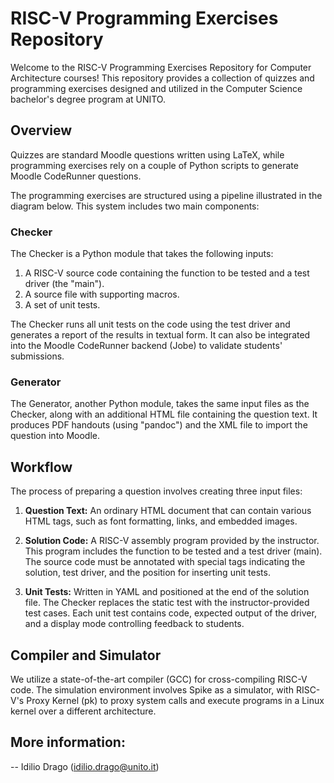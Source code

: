 # RISC-V Programming Exercises Repository

Welcome to the RISC-V Programming Exercises Repository for Computer Architecture courses! This repository provides a collection of quizzes and programming exercises designed and utilized in the Computer Science bachelor's degree program at UNITO.

## Overview

Quizzes are standard Moodle questions written using LaTeX, while programming exercises rely on a couple of Python scripts to generate Moodle CodeRunner questions.

The programming exercises are structured using a pipeline illustrated in the diagram below. This system includes two main components:

### Checker

The Checker is a Python module that takes the following inputs:
1. A RISC-V source code containing the function to be tested and a test driver (the "main").
2. A source file with supporting macros.
3. A set of unit tests.

The Checker runs all unit tests on the code using the test driver and generates a report of the results in textual form. It can also be integrated into the Moodle CodeRunner backend (Jobe) to validate students' submissions.

### Generator

The Generator, another Python module, takes the same input files as the Checker, along with an additional HTML file containing the question text. It produces PDF handouts (using "pandoc") and the XML file to import the question into Moodle.

## Workflow

The process of preparing a question involves creating three input files:

1. **Question Text:** An ordinary HTML document that can contain various HTML tags, such as font formatting, links, and embedded images.

2. **Solution Code:** A RISC-V assembly program provided by the instructor. This program includes the function to be tested and a test driver (main). The source code must be annotated with special tags indicating the solution, test driver, and the position for inserting unit tests.

3. **Unit Tests:** Written in YAML and positioned at the end of the solution file. The Checker replaces the static test with the instructor-provided test cases. Each unit test contains code, expected output of the driver, and a display mode controlling feedback to students.

## Compiler and Simulator

We utilize a state-of-the-art compiler (GCC) for cross-compiling RISC-V code. The simulation environment involves Spike as a simulator, with RISC-V's Proxy Kernel (pk) to proxy system calls and execute programs in a Linux kernel over a different architecture.

## More information: 
-- Idilio Drago (idilio.drago@unito.it)
